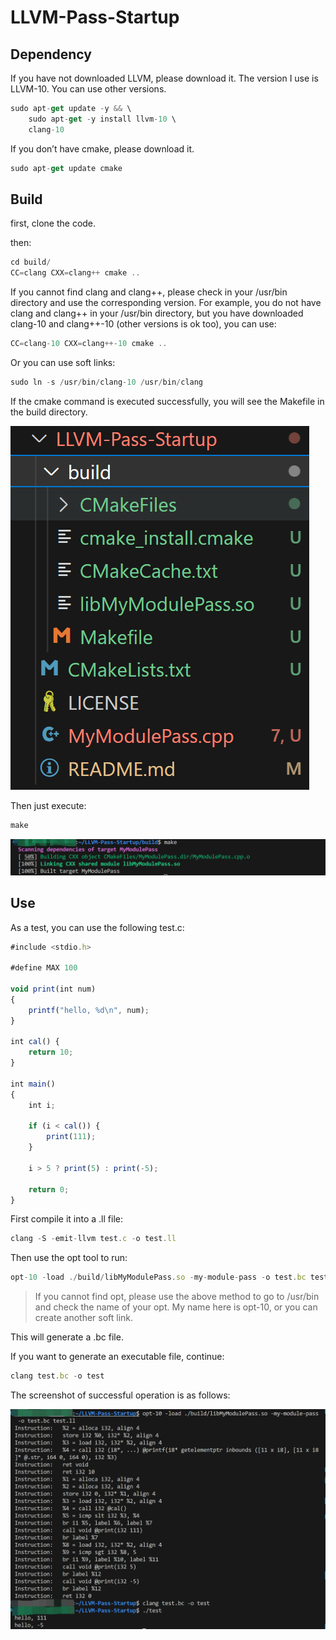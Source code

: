 # LLVM-Pass-Startup

## Dependency

If you have not downloaded LLVM, please download it. The version I use is LLVM-10. You can use other versions.

```javascript
sudo apt-get update -y && \
    sudo apt-get -y install llvm-10 \
    clang-10
```

If you don’t have cmake, please download it.

```javascript
sudo apt-get update cmake
```

## Build

first, clone the code.

then:

```javascript
cd build/
CC=clang CXX=clang++ cmake ..
```

If you cannot find clang and clang++, please check in your /usr/bin directory and use the corresponding version. For example, you do not have clang and clang++ in your /usr/bin directory, but you have downloaded clang-10 and clang++-10 (other versions is ok too), you can use:

```javascript
CC=clang-10 CXX=clang++-10 cmake ..
```

Or you can use soft links:

```javascript
sudo ln -s /usr/bin/clang-10 /usr/bin/clang
```

If the cmake command is executed successfully, you will see the Makefile in the build directory.

![](static/NWNIbTSAto8QuWxfhiEcaxbRn5b.png)

Then just execute:

```javascript
make
```

![](static/FhC5bhFyIoDxzmxrPU8cTdYSnEf.png)

## Use

As a test, you can use the following test.c:

```javascript
#include <stdio.h>

#define MAX 100

void print(int num)
{
    printf("hello, %d\n", num);
}

int cal() {
    return 10;
}

int main()
{
    int i;

    if (i < cal()) {
        print(111);
    }

    i > 5 ? print(5) : print(-5);

    return 0;
}
```

First compile it into a .ll file:

```javascript
clang -S -emit-llvm test.c -o test.ll
```

Then use the opt tool to run:

```javascript
opt-10 -load ./build/libMyModulePass.so -my-module-pass -o test.bc test.ll
```

> If you cannot find opt, please use the above method to go to /usr/bin and check the name of your opt. My name here is opt-10, or you can create another soft link.

This will generate a .bc file.

If you want to generate an executable file, continue:

```javascript
clang test.bc -o test
```

The screenshot of successful operation is as follows:

![](static/ApShb5lqvoGDoTxCQzRc31xVnyt.png)
